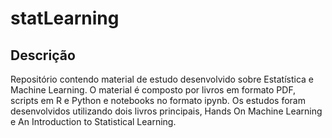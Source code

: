 <h1>statLearning</h1>

<h2>Descrição</h2>

<p>Repositório contendo material de estudo desenvolvido sobre Estatística e Machine Learning. O material é composto por livros em formato PDF, scripts em R e Python e notebooks no formato ipynb. Os estudos foram desenvolvidos utilizando dois livros principais, Hands On Machine Learning e An Introduction to Statistical Learning.</p>
</b>
